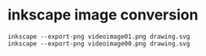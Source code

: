 # inkscape image conversion

```
inkscape --export-png videoimage01.png drawing.svg
inkscape --export-png videoimage00.png drawing.svg
```


